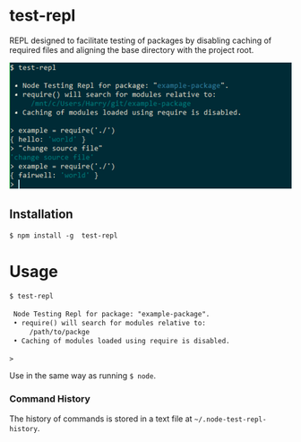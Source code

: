 # test-repl

REPL designed to facilitate testing of packages by disabling caching of required files
and aligning the base directory with the project root.

![screenshot](resources/screenshot.png)

## Installation

```shell
$ npm install -g  test-repl
```

# Usage

```shell
$ test-repl

 Node Testing Repl for package: "example-package".
 • require() will search for modules relative to:
     /path/to/packge
 • Caching of modules loaded using require is disabled.

>
```

Use in the same way as running ```$ node```.

### Command History

The history of commands is stored in a text file at `~/.node-test-repl-history`.
